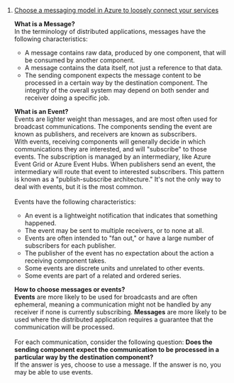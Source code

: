 1. [Choose a messaging model in Azure to loosely connect your services](https://docs.microsoft.com/en-us/learn/modules/choose-a-messaging-model-in-azure-to-connect-your-services/)
    
    **What is a Message?**<br/>
    In the terminology of distributed applications, messages have the following characteristics:
    - A message contains raw data, produced by one component, that will be consumed by another component.
    - A message contains the data itself, not just a reference to that data.
    - The sending component expects the message content to be processed in a certain way by the destination component. The integrity of the overall system may depend on both sender and receiver doing a specific job.
    
    **What is an Event?**<br/>
    Events are lighter weight than messages, and are most often used for broadcast communications. The components sending the event are known as publishers, and receivers are known as subscribers.<br/>
    With events, receiving components will generally decide in which communications they are interested, and will "subscribe" to those events. The subscription is managed by an intermediary, like Azure Event Grid or Azure Event Hubs. When publishers send an event, the intermediary will route that event to interested subscribers. This pattern is known as a "publish-subscribe architecture." It's not the only way to deal with events, but it is the most common.<br/>
     <br/>
    Events have the following characteristics:
    - An event is a lightweight notification that indicates that something happened.
    - The event may be sent to multiple receivers, or to none at all.
    - Events are often intended to "fan out," or have a large number of subscribers for each publisher.
    - The publisher of the event has no expectation about the action a receiving component takes.
    - Some events are discrete units and unrelated to other events.
    - Some events are part of a related and ordered series.<br/> 
    
    **How to choose messages or events?**<br/>
    **Events** are more likely to be used for broadcasts and are often ephemeral, meaning a communication might not be handled by any receiver if none is currently subscribing. **Messages** are more likely to be used where the distributed application requires a guarantee that the communication will be processed.<br/>
    <br/>
    For each communication, consider the following question: **Does the sending component expect the communication to be processed in a particular way by the destination component?**<br/>
    If the answer is yes, choose to use a message. If the answer is no, you may be able to use events.
